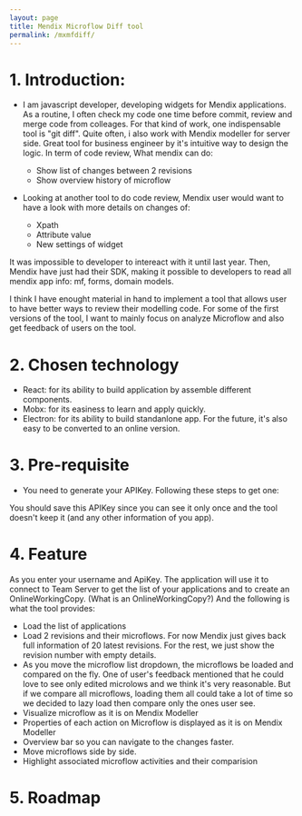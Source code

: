 ```yaml
---
layout: page
title: Mendix Microflow Diff tool
permalink: /mxmfdiff/
---
```


# 1. Introduction: 
- I am javascript developer, developing widgets for Mendix applications.
  As a routine, I often check my code one time before commit, review and merge code from colleages. 
  For that kind of work, one indispensable tool is "git diff". 
  Quite often, i also work with Mendix modeller for  server side. 
  Great tool for business engineer by it's intuitive way to design the logic.
  In term of code review, What mendix can do:
    - Show list of changes between 2 revisions
    - Show overview history of microflow 

- Looking at another tool to do code review, Mendix user would want to have a look with more details on changes of: 
    - Xpath
    - Attribute value
    - New settings of widget 

It was impossible to developer to intereact with it until last year. Then, Mendix have just had their SDK, making it possible to developers to read all mendix app info: mf, forms, domain models. 

I think I have enought material in hand to implement a tool that allows user to have better ways to review their modelling code. 
For some of the first versions of the tool, I want to mainly focus on analyze Microflow and also get feedback of users on the tool.

# 2. Chosen technology
- React: for its ability to build application by assemble different components.
- Mobx: for its easiness to learn and apply quickly.
- Electron: for its ability to build standanlone app. For the future, it's also easy to be converted to an online version.
# 3. Pre-requisite
- You need to generate your APIKey. Following these steps to get one:

You should save this APIKey since you can see it only once and the tool doesn't keep it (and any other information of you app).

# 4. Feature
As you enter your username and ApiKey. The application will use it to connect to Team Server to get the list of your applications and to create an OnlineWorkingCopy. (What is an OnlineWorkingCopy?)
And the following is what the tool provides:

- Load the list of applications
- Load 2 revisions and their microflows. For now Mendix just gives back full information of 20 latest revisions. For the rest, we just show the revision number with empty details.
- As you move the microflow list dropdown, the microflows be loaded and compared on the fly. One of user's feedback mentioned that he could love to see only edited microlows and we think it's very reasonable. But if we compare all microflows, loading them all could take a lot of time so we decided to lazy load then compare only the ones user see. 
- Visualize microflow as it is on Mendix Modeller
- Properties of each action on Microflow is displayed as it is on Mendix Modeller
- Overview bar so you can navigate to the changes faster.
- Move microflows side by side.
- Highlight associated microflow activities and their comparision

# 5. Roadmap
